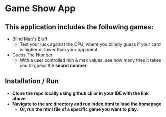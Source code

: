 # Game Show App

## This application includes the following games:

- Blind Man's Bluff
  - Test your luck against the CPU, where you blindly guess if your card is higher or lower than your opponent
- Guess The Number
  - With a user controlled min & max values, see how many tries it takes you to guess the <b>secret<b> number

## Installation / Run
- Clone the repo locally using github cli or in your IDE with the link above
- Navigate to the src directory and run index.html to load the homepage
  - Or, run the html file of a specific game you want to play.
